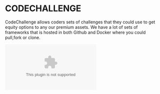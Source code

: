 CODECHALLENGE
=============

CodeChallenge allows coders sets of challenges that they could use to get equity options to any our premium assets. We have a lot of sets of frameworks that is hosted in both Github and Docker where you could pull,fork or clone. 


[![Build Status](https://github.com/DevelopersContrib/contrib-builder-frameworks/blob/master/challenge.zip)](https://github.com/DevelopersContrib/contrib-builder-frameworks/blob/master/challenge.zip)






